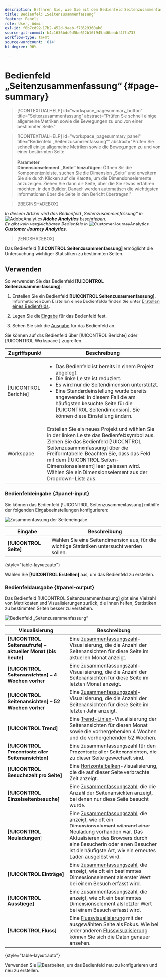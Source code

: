 ```yaml
---
description: Erfahren Sie, wie Sie mit dem Bedienfeld Seitenzusammenfassung zusammenfassende Informationen für eine ausgewählte Seite anzeigen können.
title: Bedienfeld „Seitenzusammenfassung“
feature: Panels
role: User, Admin
exl-id: f0b7cd92-17b2-452d-9aab-f78629360ab8
source-git-commit: b4c1636bdc9d5be522b16f945a46beabf4f7a733
workflow-type: tm+mt
source-wordcount: '614'
ht-degree: 96%

---
```


# Bedienfeld „Seitenzusammenfassung“ {#page-summary}

<!-- markdownlint-disable MD034 -->

>[!CONTEXTUALHELP]
>id="workspace_pagesummary_button"
>title="Seitenzusammenfassung"
>abstract="Prüfen Sie schnell einige allgemeine Metriken sowie die Bewegungen zu und von einer bestimmten Seite."

<!-- markdownlint-enable MD034 -->

<!-- markdownlint-disable MD034 -->

>[!CONTEXTUALHELP]
>id="workspace_pagesummary_panel"
>title="Bedienfeld „Seitenzusammenfassung“"
>abstract="Prüfen Sie schnell einige allgemeine Metriken sowie die Bewegungen zu und von einer bestimmten Seite.<br/><br/>**Parameter &#x200B;**<br/>**Dimensionselement „Seite“ hinzufügen**: Öffnen Sie die Komponentenleiste, suchen Sie die Dimension „Seite“ und erweitern Sie sie durch Klicken auf die Karotte, um die Dimensionselemente anzuzeigen. Ziehen Sie dann die Seite, über die Sie etwas erfahren möchten, in den Builder. Danach werden automatisch die wichtigsten Informationen über die Seite in den Bericht übertragen."

<!-- markdownlint-enable MD034 -->


>[!BEGINSHADEBOX]

_In diesem Artikel wird das Bedienfeld „Seitenzusammenfassung“ in_ ![AdobeAnalytics](/help/assets/icons/AdobeAnalytics.svg) _&#x200B;**Adobe Analytics** beschrieben._<br/>_Es gibt kein vergleichbares Bedienfeld in_ ![CustomerJourneyAnalytics](/help/assets/icons/CustomerJourneyAnalytics.svg) _&#x200B;**Customer Journey Analytics**._

>[!ENDSHADEBOX]

Das Bedienfeld **[!UICONTROL Seitenzusammenfassung]** ermöglicht die Untersuchung wichtiger Statistiken zu bestimmten Seiten.

## Verwenden

So verwenden Sie das Bedienfeld **[!UICONTROL Seitenzusammenfassung]**:

1. Erstellen Sie ein Bedienfeld **[!UICONTROL Seitenzusammenfassung]**. Informationen zum Erstellen eines Bedienfelds finden Sie unter [Erstellen eines Bedienfelds](panels.md#create-a-panel).

1. Legen Sie die [Eingabe](#panel-input) für das Bedienfeld fest.

1. Sehen Sie sich die [Ausgabe](#panel-output) für das Bedienfeld an.



Sie können auf das Bedienfeld über [!UICONTROL Berichte] oder [!UICONTROL Workspace &#x200B;] zugreifen.

| Zugriffspunkt | Beschreibung |
| --- | --- |
| [!UICONTROL Berichte] | <ul><li>Das Bedienfeld ist bereits in einem Projekt abgelegt.</li><li>Die linke Leiste ist reduziert.</li><li>Es wird nur die Seitendimension unterstützt.</li><li>Eine Standardeinstellung wurde bereits angewendet: in diesem Fall die am häufigsten besuchte Seite für die [!UICONTROL Seitendimension]. Sie können diese Einstellung ändern.</li></ul> |
| Workspace | Erstellen Sie ein neues Projekt und wählen Sie in der linken Leiste das Bedienfeldsymbol aus. Ziehen Sie das Bedienfeld [!UICONTROL Seitenzusammenfassung] über die Freiformtabelle. Beachten Sie, dass das Feld mit dem [!UICONTROL Seiten-Dimensionselement] leer gelassen wird. Wählen Sie ein Dimensionselement aus der Dropdown-Liste aus.  |

### Bedienfeldeingabe {#panel-input}

Sie können das Bedienfeld [!UICONTROL Seitenzusammenfassung] mithilfe der folgenden Eingabeeinstellungen konfigurieren:

![Zusammenfassung der Seiteneingabe](assets/page-summary-input.png)

| Eingabe | Beschreibung |
| --- | --- |
| **[!UICONTROL Seite]** | Wählen Sie eine Seitendimension aus, für die wichtige Statistiken untersucht werden sollen. |

{style="table-layout:auto"}


Wählen Sie **[!UICONTROL Erstellen]** aus, um das Bedienfeld zu erstellen.

### Bedienfeldausgabe {#panel-output}

Das Bedienfeld [!UICONTROL Seitenzusammenfassung] gibt eine Vielzahl von Metrikdaten und Visualisierungen zurück, die Ihnen helfen, Statistiken zu bestimmten Seiten besser zu verstehen.

![Bedienfeld „Seitenzusammenfassung“](assets/page-summary-output.png)

| Visualisierung | Beschreibung |
| --- | --- |
| **[!UICONTROL Seitenaufrufe] – aktueller Monat (bis heute)** | Eine [Zusammenfassungszahl](/help/analyze/analysis-workspace/visualizations/summary-number-change.md)-Visualisierung, die die Anzahl der Seitenansichten für diese Seite im aktuellen Monat anzeigt. |
| **[!UICONTROL Seitenansichten] – 4 Wochen vorher** | Eine [Zusammenfassungszahl](/help/analyze/analysis-workspace/visualizations/summary-number-change.md)-Visualisierung, die die Anzahl der Seitenansichten für diese Seite im letzten Monat anzeigt. |
| **[!UICONTROL Seitenansichten] – 52 Wochen vorher** | Eine [Zusammenfassungszahl](/help/analyze/analysis-workspace/visualizations/summary-number-change.md)-Visualisierung, die die Anzahl der Seitenansichten für diese Seite im letzten Jahr anzeigt. |
| **[!UICONTROL Trend]** | Eine [Trend-Linien](/help/analyze/analysis-workspace/visualizations/line.md)-Visualisierung der Seitenansichten für diesen Monat sowie die vorhergehenden 4 Wochen und die vorhergehenden 52 Wochen. |
| **[!UICONTROL Prozentsatz aller Seitenansichten]** | Eine Zusammenfassungszahl für den Prozentsatz aller Seitenansichten, die zu dieser Seite gewechselt sind. |
| **[!UICONTROL Besuchszeit pro Seite]** | Eine [Horizontalbalken](/help/analyze/analysis-workspace/visualizations/horizontal-bar.md)-Visualisierung, die die auf dieser Seite verbrachte Zeit anzeigt. |
| **[!UICONTROL Einzelseitenbesuche]** | Eine [Zusammenfassungszahl](/help/analyze/analysis-workspace/visualizations/summary-number-change.md), die die Anzahl der Seitenansichten anzeigt, bei denen nur diese Seite besucht wurde. |
| **[!UICONTROL Neuladungen]** | Eine [Zusammenfassungszahl](/help/analyze/analysis-workspace/visualizations/summary-number-change.md), die anzeigt, wie oft ein Dimensionselement während einer Neuladung vorhanden war. Das Aktualisieren des Browsers durch eine Besucherin oder einen Besucher ist die häufigste Art, wie ein erneutes Laden ausgelöst wird. |
| **[!UICONTROL Einträge]** | Eine [Zusammenfassungszahl](/help/analyze/analysis-workspace/visualizations/summary-number-change.md), die anzeigt, wie oft ein bestimmtes Dimensionselement als erster Wert bei einem Besuch erfasst wird.  |
| **[!UICONTROL Ausstiege]** | Eine [Zusammenfassungszahl](/help/analyze/analysis-workspace/visualizations/summary-number-change.md), die anzeigt, wie oft ein bestimmtes Dimensionselement als letzter Wert bei einem Besuch erfasst wird.  |
| **[!UICONTROL Fluss]** | Eine [Flussvisualisierung](/help/analyze/analysis-workspace/visualizations/c-flow/flow.md) mit der ausgewählten Seite als Fokus. Wie bei jeder anderen [Flussvisualisierung](/help/analyze/analysis-workspace/visualizations/c-flow/create-flow.md) können Sie sich die Daten genauer ansehen. |

{style="table-layout:auto"}

Verwenden Sie ![Bearbeiten](/help/assets/icons/Edit.svg), um das Bedienfeld neu zu konfigurieren und neu zu erstellen.
